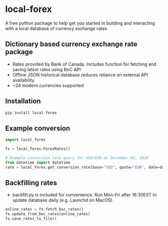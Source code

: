 # local-forex
A free python package to help get you started in building and interacting with a local database of currency exchange rates.

## Dictionary based currency exchange rate package
* Rates provided by Bank of Canada. Includes function for fetching and saving latest rates using BoC API
* Offline JSON historical database reduces reliance on external API availability
* ~24 modern currencies supported
## Installation
```python
pip install local-forex
```

## Example conversion
```python
import local_forex

fx = local_forex.ForexRates()

# Example conversion rate query for USD/EUR on December 02, 2020
from datetime import datetime
rate = local_forex.get_conversion_rate(base="USD", quote="EUR", date=datetime(2020,12,02))

```
## Backfilling rates
* backfill.py is included for convenience. Run Mon-Fri after 16:30EST to update database daily (e.g. Launchd on MacOS).
```python
online_rates = fx.fetch_boc_rates()
fx.update_from_boc_rates(online_rates)
fx.save_rates_to_file()
```
